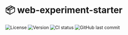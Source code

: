 # 📦 web-experiment-starter

![License](https://img.shields.io/github/license/nandenjin/web-experiment-starter?style=flat-square)
![Version](https://img.shields.io/github/package-json/v/nandenjin/web-experiment-starter?style=flat-square)
![CI status](https://img.shields.io/github/workflow/status/nandenjin/web-experiment-starter/CI?style=flat-square)
![GitHub last commit](https://img.shields.io/github/last-commit/nandenjin/web-experiment-starter?style=flat-square)
